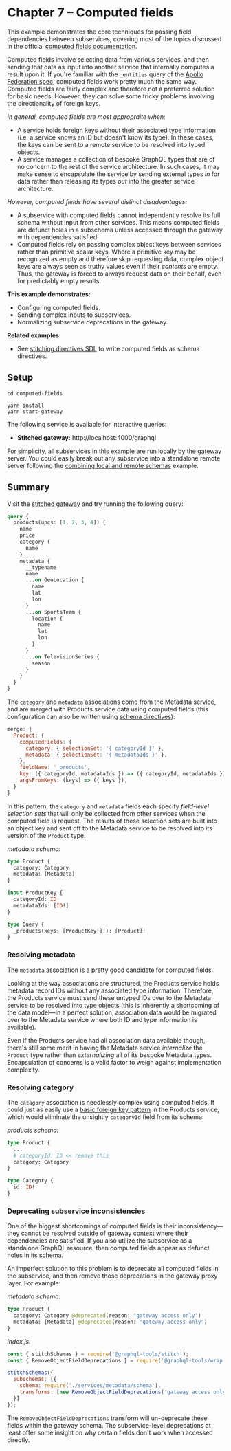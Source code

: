 # Chapter 7 – Computed fields

This example demonstrates the core techniques for passing field dependencies between subservices, covering most of the topics discussed in the official [computed fields documentation](https://www.graphql-tools.com/docs/stitch-type-merging#computed-fields).

Computed fields involve selecting data from various services, and then sending that data as input into another service that internally computes a result upon it. If you're familiar with the `_entities` query of the [Apollo Federation spec](https://www.apollographql.com/docs/federation/federation-spec/#query_entities), computed fields work pretty much the same way. Computed fields are fairly complex and therefore not a preferred solution for basic needs. However, they can solve some tricky problems involving the directionality of foreign keys.

_In general, computed fields are most appropraite when:_

- A service holds foreign keys without their associated type information (i.e. a service knows an ID but doesn't know its type). In these cases, the keys can be sent to a remote service to be resolved into typed objects.
- A service manages a collection of bespoke GraphQL types that are of no concern to the rest of the service architecture. In such cases, it may make sense to encapsulate the service by sending external types _in_ for data rather than releasing its types _out_ into the greater service architecture.

_However, computed fields have several distinct disadvantages:_

- A subservice with computed fields cannot independently resolve its full schema without input from other services. This means computed fields are defunct holes in a subschema unless accessed through the gateway with dependencies satisfied.
- Computed fields rely on passing complex object keys between services rather than primitive scalar keys. Where a primitive key may be recognized as empty and therefore skip requesting data, complex object keys are always seen as truthy values even if their _contents_ are empty. Thus, the gateway is forced to always request data on their behalf, even for predictably empty results.

**This example demonstrates:**

- Configuring computed fields.
- Sending complex inputs to subservices.
- Normalizing subservice deprecations in the gateway.

**Related examples:**

- See [stitching directives SDL](../stitching-directives-sdl) to write computed fields as schema directives.

## Setup

```shell
cd computed-fields

yarn install
yarn start-gateway
```

The following service is available for interactive queries:

- **Stitched gateway:** http://localhost:4000/graphql

For simplicity, all subservices in this example are run locally by the gateway server. You could easily break out any subservice into a standalone remote server following the [combining local and remote schemas](../combining-local-and-remote-schemas) example.

## Summary

Visit the [stitched gateway](http://localhost:4000/graphql) and try running the following query:

```graphql
query {
  products(upcs: [1, 2, 3, 4]) {
    name
    price
    category {
      name
    }
    metadata {
      __typename
      name
      ...on GeoLocation {
        name
        lat
        lon
      }
      ...on SportsTeam {
        location {
          name
          lat
          lon
        }
      }
      ...on TelevisionSeries {
        season
      }
    }
  }
}
```

The `category` and `metadata` associations come from the Metadata service, and are merged with Products service data using computed fields (this configuration can also be written using [schema directives](../stitching-directives-sdl)):

```js
merge: {
  Product: {
    computedFields: {
      category: { selectionSet: '{ categoryId }' },
      metadata: { selectionSet: '{ metadataIds }' },
    },
    fieldName: '_products',
    key: ({ categoryId, metadataIds }) => ({ categoryId, metadataIds }),
    argsFromKeys: (keys) => ({ keys }),
  }
}
```

In this pattern, the `category` and `metadata` fields each specify _field-level selection sets_ that will only be collected from other services when the computed field is request. The results of these selection sets are built into an object key and sent off to the Metadata service to be resolved into its version of the `Product` type.

_metadata schema:_

```graphql
type Product {
  category: Category
  metadata: [Metadata]
}

input ProductKey {
  categoryId: ID
  metadataIds: [ID!]
}

type Query {
  _products(keys: [ProductKey!]!): [Product]!
}
```

### Resolving metadata

The `metadata` association is a pretty good candidate for computed fields.

Looking at the way associations are structured, the Products service holds metadata record IDs without any associated type information. Therefore, the Products service must send these untyped IDs over to the Metadata service to be resolved into type objects (this is inherently a shortcoming of the data model&mdash;in a perfect solution, association data would be migrated over to the Metadata service where both ID and type information is available).

Even if the Products service had all association data available though, there's still some merit in having the Metadata service _internalize_ the `Product` type rather than _externalizing_ all of its bespoke Metadata types. Encapsulation of concerns is a valid factor to weigh against implementation complexity.

### Resolving category

The `catagory` association is needlessly complex using computed fields. It could just as easily use a [basic foreign key pattern](../type-merging-single-records) in the Products service, which would eliminate the unsightly `categoryId` field from its schema:

_products schema:_

```graphql
type Product {
  ...
  # categoryId: ID << remove this
  category: Category
}

type Category {
  id: ID!
}
```

### Deprecating subservice inconsistencies

One of the biggest shortcomings of computed fields is their inconsistency&mdash;they cannot be resolved outside of gateway context where their dependencies are satisfied. If you also utilize the subservice as a standalone GraphQL resource, then computed fields appear as defunct holes in its schema.

An imperfect solution to this problem is to deprecate all computed fields in the subservice, and then remove those deprecations in the gateway proxy layer. For example:

_metadata schema:_

```graphql
type Product {
  category: Category @deprecated(reason: "gateway access only")
  metadata: [Metadata] @deprecated(reason: "gateway access only")
}
```

_index.js:_

```js
const { stitchSchemas } = require('@graphql-tools/stitch');
const { RemoveObjectFieldDeprecations } = require('@graphql-tools/wrap');

stitchSchemas({
  subschemas: [{
    schema: require('./services/metadata/schema'),
    transforms: [new RemoveObjectFieldDeprecations('gateway access only')],
  }]
});
```

The `RemoveObjectFieldDeprecations` transform will un-deprecate these fields within the gateway schema. The subservice-level deprecations at least offer some insight on why certain fields don't work when accessed directly.
